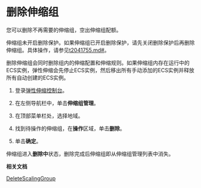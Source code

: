 # 删除伸缩组

您可以删除不再需要的伸缩组，空出伸缩组配额。

伸缩组未开启删除保护。如果伸缩组已开启删除保护，请先关闭删除保护后再删除伸缩组。具体操作，请参见[t2041755.md\#]()。

删除伸缩组会同时删除组内的伸缩配置和伸缩规则。如果伸缩组内存在运行中的ECS实例，弹性伸缩会先停止ECS实例，然后移出所有手动添加的ECS实例并释放所有自动创建的ECS实例。

1.  登录[弹性伸缩控制台](https://essnew.console.aliyun.com/)。

2.  在左侧导航栏中，单击**伸缩组管理**。

3.  在顶部菜单栏处，选择地域。

4.  找到待操作的伸缩组，在**操作**区域，单击**删除**。

5.  单击**确定**。


伸缩组进入**删除中**状态，删除完成后伸缩组即从伸缩组管理列表中消失。

**相关文档**  


[DeleteScalingGroup](/cn.zh-CN/API参考/伸缩组/DeleteScalingGroup.md)

